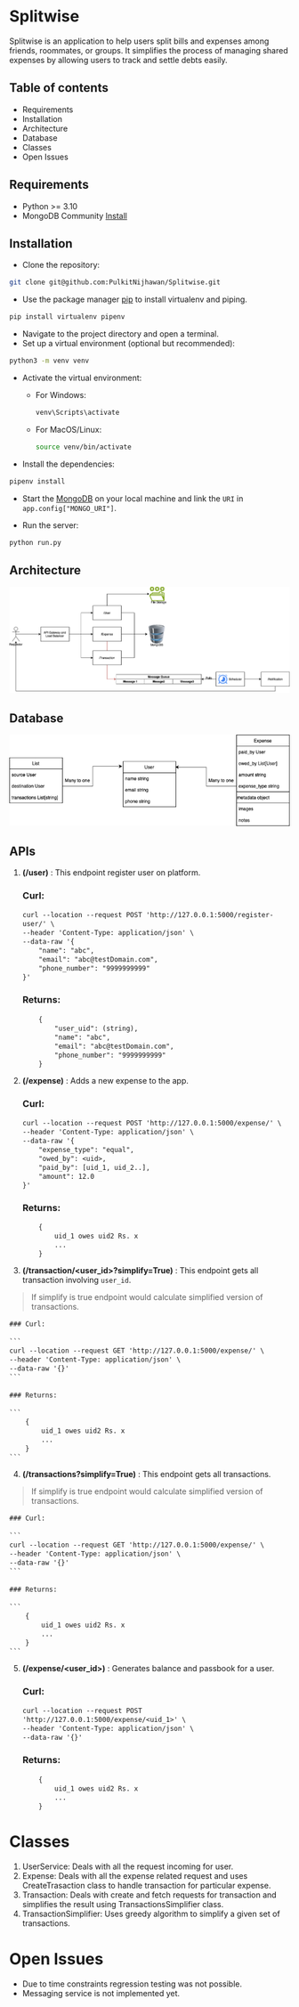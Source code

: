 # Splitwise

Splitwise is an application to help users split bills and expenses among friends, roommates, or groups. It simplifies the process of managing shared expenses by allowing users to track and settle debts easily.

## Table of contents

- Requirements
- Installation
- Architecture
- Database
- Classes
- Open Issues

## Requirements

- Python >= 3.10
- MongoDB Community [Install](https://www.mongodb.com/docs/manual/installation/)

## Installation

- Clone the repository:
```bash
git clone git@github.com:PulkitNijhawan/Splitwise.git
```
- Use the package manager [pip](https://pip.pypa.io/en/stable/) to install virtualenv and piping.
```bash
pip install virtualenv pipenv
```
- Navigate to the project directory and open a terminal.
- Set up a virtual environment (optional but recommended):
```bash
python3 -m venv venv
```
- Activate the virtual environment:
  - For Windows:
    ```bash
    venv\Scripts\activate
    ```
  - For MacOS/Linux:
    ```bash
    source venv/bin/activate
    ```

- Install the dependencies:
```bash
pipenv install
```

- Start the [MongoDB](https://www.mongodb.com/docs/manual/installation/) on your local machine and link the `URI` in `app.config["MONGO_URI"]`.

- Run the server:
```bash
python run.py
```

## Architecture
![Alt Text](./Architecture.png)

## Database
![Alt Text](./E-R%20diagram.drawio.png)

## APIs

1.  **(/user)** : This endpoint register user on platform.

    ### Curl:

    ```
    curl --location --request POST 'http://127.0.0.1:5000/register-user/' \
    --header 'Content-Type: application/json' \
    --data-raw '{
        "name": "abc",
        "email": "abc@testDomain.com",
        "phone_number": "9999999999"
    }'
    ```

    ### Returns:

    ```
        {
            "user_uid": (string),
            "name": "abc",
            "email": "abc@testDomain.com",
            "phone_number": "9999999999"
        }
    ```


2.  **(/expense)** : Adds a new expense to the app.

    ### Curl:

    ```
    curl --location --request POST 'http://127.0.0.1:5000/expense/' \
    --header 'Content-Type: application/json' \
    --data-raw '{
        "expense_type": "equal",
        "owed_by": <uid>,
        "paid_by": [uid_1, uid_2..],
        "amount": 12.0
    }'
    ```

    ### Returns:

    ```
        {
            uid_1 owes uid2 Rs. x
            ...
        }
    ```

3.  **(/transaction/<user_id>?simplify=True)** : This endpoint gets all transaction involving `user_id`.
> If simplify is true endpoint would calculate simplified version of transactions.

    ### Curl:

    ```
    curl --location --request GET 'http://127.0.0.1:5000/expense/' \
    --header 'Content-Type: application/json' \
    --data-raw '{}'
    ```

    ### Returns:

    ```
        {
            uid_1 owes uid2 Rs. x
            ...
        }
    ```

4.  **(/transactions?simplify=True)** : This endpoint gets all transactions.
> If simplify is true endpoint would calculate simplified version of transactions.

    ### Curl:

    ```
    curl --location --request GET 'http://127.0.0.1:5000/expense/' \
    --header 'Content-Type: application/json' \
    --data-raw '{}'
    ```

    ### Returns:

    ```
        {
            uid_1 owes uid2 Rs. x
            ...
        }
    ```

5.  **(/expense/<user_id>)** : Generates balance and passbook for a user.

    ### Curl:

    ```
    curl --location --request POST 'http://127.0.0.1:5000/expense/<uid_1>' \
    --header 'Content-Type: application/json' \
    --data-raw '{}'
    ```

    ### Returns:

    ```
        {
            uid_1 owes uid2 Rs. x
            ...
        }
    ```

# Classes
1. UserService: Deals with all the request incoming for user.
2. Expense: Deals with all the expense related request and uses CreateTrasaction class to handle transaction for particular expense.
3. Transaction: Deals with create and fetch requests for transaction and simplifies the result using TransactionsSimplifier class.
4. TransactionSimplifier: Uses greedy algorithm to simplify a given set of transactions.

# Open Issues

- Due to time constraints regression testing was not possible.
- Messaging service is not implemented yet.


